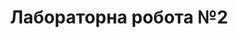 ---
title: "Лабораторна робота №2"
topic: "Мова гіпертекстової розмітки сайту HTML-5. Таблиці. Каскадна таблиця стилів CSS-3"
fileLink: "labs/lab-2/ІС12-Снігур-Павло-Лаб2-Вар103.docx"
routeLink: "/lab-2"
---